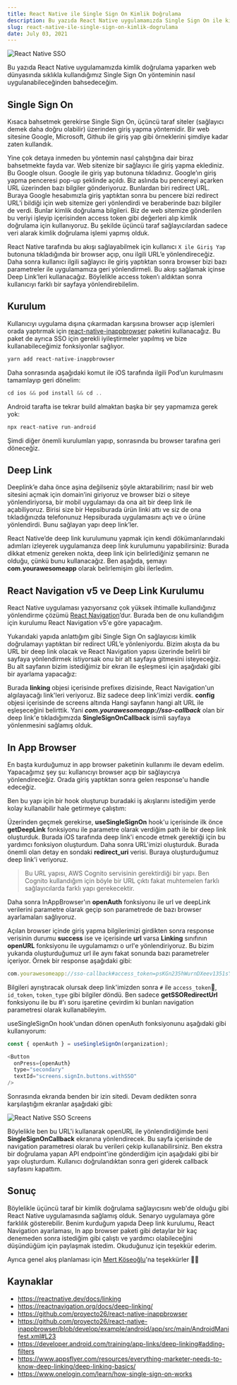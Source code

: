 ```yaml
---
title: React Native ile Single Sign On Kimlik Doğrulama
description: Bu yazıda React Native uygulamamızda Single Sign On ile kimlik doğrulamanın nasıl kullanılabileceğinden bahsettim.
slug: react-native-ile-single-sign-on-kimlik-dogrulama
date: July 03, 2021
---
```


![React Native SSO](/blog/sso-cover.png)

Bu yazıda React Native uygulamamızda kimlik doğrulama yaparken web dünyasında sıklıkla kullandığımız Single Sign On yönteminin nasıl uygulanabileceğinden bahsedeceğim.

## Single Sign On

Kısaca bahsetmek gerekirse Single Sign On, üçüncü taraf siteler (sağlayıcı demek daha doğru olabilir) üzerinden giriş yapma yöntemidir. Bir web sitesine Google, Microsoft, Github ile giriş yap gibi örneklerini şimdiye kadar zaten kullandık.

Yine çok detaya inmeden bu yöntemin nasıl çalıştığına dair biraz bahsetmekte fayda var. Web sitenize bir sağlayıcı ile giriş yapma eklediniz. Bu Google olsun. Google ile giriş yap butonuna tıkladınız. Google’ın giriş yapma penceresi pop-up şeklinde açıldı. Biz aslında bu pencereyi açarken URL üzerinden bazı bilgiler gönderiyoruz. Bunlardan biri redirect URL. Buraya Google hesabımızla giriş yaptıktan sonra bu pencere bizi redirect URL’i bildiği için web sitemize geri yönlendirdi ve beraberinde bazı bilgiler de verdi. Bunlar kimlik doğrulama bilgileri. Biz de web sitemize gönderilen bu veriyi işleyip içerisinden access token gibi değerleri alıp kimlik doğrulama için kullanıyoruz. Bu şekilde üçüncü taraf sağlayıcılardan sadece veri alarak kimlik doğrulama işlemi yapmış olduk.

React Native tarafında bu akışı sağlayabilmek için kullanıcı `X ile Giriş Yap` butonuna tıkladığında bir browser açıp, onu ilgili URL’e yönlendireceğiz. Daha sonra kullanıcı ilgili sağlayıcı ile giriş yaptıktan sonra browser bizi bazı parametreler ile uygulamamıza geri yönlendirmeli. Bu akışı sağlamak içinse Deep Link’leri kullanacağız. Böylelikle access token’ı aldıktan sonra kullanıcıyı farklı bir sayfaya yönlendirebilelim.

## Kurulum

Kullanıcıyı uygulama dışına çıkarmadan karşısına browser açıp işlemleri orada yaptırmak için [react-native-inappbrowser](https://github.com/proyecto26/react-native-inappbrowser) paketini kullanacağız. Bu paket de ayrıca SSO için gerekli iyileştirmeler yapılmış ve bize kullanabileceğimiz fonksiyonlar sağlıyor.

```js
yarn add react-native-inappbrowser
```

Daha sonrasında aşağıdaki komut ile iOS tarafında ilgili Pod’un kurulmasını tamamlayıp geri dönelim:

```js
cd ios && pod install && cd ..
```

Android tarafta ise tekrar build almaktan başka bir şey yapmamıza gerek yok:

```js
npx react-native run-android
```

Şimdi diğer önemli kurulumları yapıp, sonrasında bu browser tarafına geri döneceğiz.

## Deep Link

Deeplink’e daha önce aşina değilseniz şöyle aktarabilirim; nasıl bir web sitesini açmak için domain’ini giriyoruz ve browser bizi o siteye yönlendiriyorsa, bir mobil uygulamayı da ona ait bir deep link ile açabiliyoruz. Birisi size bir Hepsiburada ürün linki attı ve siz de ona tıkladığınızda telefonunuz Hepsiburada uygulamasını açtı ve o ürüne yönlendirdi. Bunu sağlayan yapı deep link’ler.

React Native’de deep link kurulumunu yapmak için kendi dökümanlarındaki adımları izleyerek uygulamanıza deep link kurulumunu yapabilirsiniz:
Burada dikkat etmeniz gereken nokta, deep link için belirlediğiniz şemanın ne olduğu, çünkü bunu kullanacağız. Ben aşağıda, şemayı **com.yourawesomeapp** olarak belirlemişim gibi ilerledim.

## React Navigation v5 ve Deep Link Kurulumu

React Native uygulaması yazıyorsanız çok yüksek ihtimalle kullandığınız yönlendirme çözümü [React Navigation](https://reactnavigation.org)’dur. Burada ben de onu kullandığım için kurulumu React Navigation v5'e göre yapacağım.

Yukarıdaki yapıda anlattığım gibi Single Sign On sağlayıcısı kimlik doğrulamayı yaptıktan bir redirect URL’e yönleniyordu. Bizim akışta da bu URL bir deep link olacak ve React Navigation yapısı üzerinde belirli bir sayfaya yönlendirmek istiyorsak onu bir alt sayfaya gitmesini isteyeceğiz. Bu alt sayfanın bizim istediğimiz bir ekran ile eşleşmesi için aşağıdaki gibi bir ayarlama yapacağız:

<script src="https://gist.github.com/enesozturk/f17a7179ffc1b72274fac1c5c1e04563.js"></script>

Burada **linking** objesi içerisinde prefixes dizisinde, React Navigation'un algılayacağı link'leri veriyoruz. Biz sadece deep link'imizi verdik. **config** objesi içerisinde de screens altında Hangi sayfanın hangi alt URL ile eşleşeceğini belirttik. Yani **_com.yourawesomeapp://sso-callback_** olan bir deep link'e tıkladığımızda **SingleSignOnCallback** isimli sayfaya yönlenmesini sağlamış olduk.

## In App Browser

En başta kurduğumuz in app browser paketinin kullanımı ile devam edelim. Yapacağımız şey şu: kullanıcıyı browser açıp bir sağlayıcıya yönlendireceğiz. Orada giriş yaptıktan sonra gelen response'u handle edeceğiz.

Ben bu yapı için bir hook oluşturup buradaki iş akışlarını istediğim yerde kolay kullanabilir hale getirmeye çalıştım:

<script src="https://gist.github.com/enesozturk/6ac47988307453265f7def82b66e1fc1.js"></script>

Üzerinden geçmek gerekirse, **useSingleSignOn** hook'u içerisinde ilk önce **getDeepLink** fonksiyonu ile parametre olarak verdiğim path ile bir deep link oluşturduk. Burada iOS tarafında deep link'i encode etmek gerektiği için bu yardımcı fonksiyon oluşturdum. Daha sonra URL'imizi oluşturduk. Burada önemli olan detay en sondaki **redirect_uri** verisi. Buraya oluşturduğumuz deep link'i veriyoruz.

> Bu URL yapısı, AWS Cognito servisinin gerektirdiği bir yapı. Ben Cognito kullandığım için böyle bir URL çıktı fakat muhtemelen farklı sağlayıcılarda farklı yapı gerekecektir.

Daha sonra InAppBrowser'ın **openAuth** fonksiyonu ile url ve deepLink verilerini parametre olarak geçip son parametrede de bazı browser ayarlamaları sağlıyoruz.

Açılan browser içinde giriş yapma bilgilerimizi girdikten sonra response verisinin durumu **success** ise ve içerisinde **url** varsa **Linking** sınıfının **openURL** fonksiyonu ile uygulamamızı o url'e yönlendiriyoruz. Bu bizim yukarıda oluşturduğumuz url ile aynı fakat sonunda bazı parametreler içeriyor. Örnek bir response aşağıdaki gibi:

```js
com.yourawesomeapp://sso-callback#access_token=psKGn235hWurnDXeev1351sYsNTPv_3a9235tPQXLyKAH7G4BHSm3g&id_token=-3qvd4LloidiXxd2DE2dvcjcmq5na3bfM6A8lbXqrUueUMO3jzXzqdA&token_type=Bearer&expires_in=3600
```

Bilgileri ayrıştıracak olursak deep link'imizden sonra `#` ile `access_token`, `id_token`, `token_type` gibi bilgiler döndü. Ben sadece **getSSORedirectUrl** fonksiyonu ile bu #'ı soru işaretine çevirdim ki bunları navigation parametresi olarak kullanabileyim.

useSingleSignOn hook'undan dönen openAuth fonksiyonunu aşağıdaki gibi kullanıyorum:

```js
const { openAuth } = useSingleSignOn(organization);

<Button
  onPress={openAuth}
  type="secondary"
  textId="screens.signIn.buttons.withSSO"
/>
```

Sonrasında ekranda benden bir izin sitedi. Devam dedikten sonra karşılaştığım ekranlar aşağıdaki gibi:

![React Native SSO Screens](/blog/sso.png)

Böylelikle ben bu URL'i kullanarak openURL ile yönlendirdiğimde beni **SingleSignOnCallback** ekranına yönlendirecek. Bu sayfa içerisinde de navigation parametresi olarak bu verileri çekip kullanabilirsiniz. Ben ekstra bir doğrulama yapan API endpoint'ine gönderdiğim için aşağıdaki gibi bir yapı oluşturdum. Kullanıcı doğrulandıktan sonra geri giderek callback sayfasını kapattım.

<script src="https://gist.github.com/enesozturk/1bb9c20b60da566fe20c79d2b26ef2e0.js"></script>

## Sonuç

Böylelikle üçüncü taraf bir kimlik doğrulama sağlayıcısını web'de olduğu gibi React Native uygulamasında sağlamış olduk. Senaryo uygulamaya göre farklılık gösterebilir. Benim kurduğum yapıda Deep link kurulumu, React Navigation ayarlaması, In app browser paketi gibi detaylar bir kaç denemeden sonra istediğim gibi çalıştı ve yardımcı olabileceğini düşündüğüm için paylaşmak istedim. Okuduğunuz için teşekkür ederim.

Ayrıca genel akış planlaması için [Mert Köseoğlu](https://twitter.com/mksglu)'na teşekkürler 🤙🏽

## Kaynaklar

- https://reactnative.dev/docs/linking
- https://reactnavigation.org/docs/deep-linking/
- https://github.com/proyecto26/react-native-inappbrowser
- https://github.com/proyecto26/react-native-inappbrowser/blob/develop/example/android/app/src/main/AndroidManifest.xml#L23
- https://developer.android.com/training/app-links/deep-linking#adding-filters
- https://www.appsflyer.com/resources/everything-marketer-needs-to-know-deep-linking/deep-linking-basics/
- https://www.onelogin.com/learn/how-single-sign-on-works
